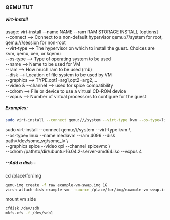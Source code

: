 ### QEMU TUT  
##### virt-install  
usage: virt-install --name NAME --ram RAM STORAGE INSTALL [options]  
--connect --> Connect to a non-default hypervisor qemu:///system for root, qemu:///session for non-root  
--virt-type --> The hypervisor on which to install the guest. Choices are kvm, qemu, xen, or kqemu  
--os-type --> Type of operating system to be used  
--name --> Name to be used for VM  
--ram --> How much ram to be used (mb)  
--disk --> Location of file system to be used by VM  
--graphics --> TYPE,opt1=arg1,opt2=arg2,...  
--video & --channel --> used for spice compatibility  
--cdrom -->  File or device to use a virtual CD-ROM device  
--vcpus --> Number of virtual processors to configure for the guest  
##### Examples:  
```bash
sudo virt-install --connect qemu:///system --virt-type kvm --os-type=linux --name mediavm --ram 4096 --disk path=/dev/bubble_raid5_vg/media --graphics spice --video qxl --channel spicevmc --cdrom /home/miles/ubuntu-16.04.2-server-amd64.iso --vcpus 4  
```
sudo virt-install --connect qemu:///system --virt-type kvm \  
--os-type=linux --name mediavm --ram 4096 --disk path=/dev/some_vg/some_lv \  
--graphics spice --video qxl --channel spicevmc \  
--cdrom /path/to/dir/ubuntu-16.04.2-server-amd64.iso --vcpus 4  
##### --Add a disk--  
cd /place/for/img  
```bash
qemu-img create -f raw example-vm-swap.img 1G
virsh attach-disk example-vm --source /place/for/img/example-vm-swap.img --target vdb --persistent  
```
mount vm side  
```bash
cfdisk /dev/sdb  
mkfs.xfs -f /dev/sdb1  
```